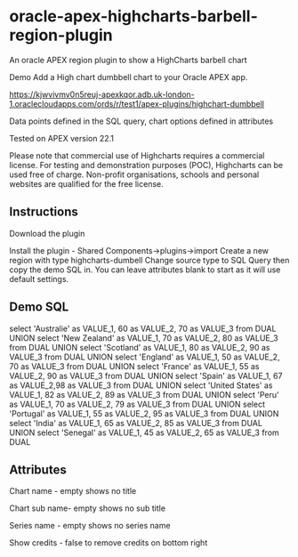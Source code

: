 # oracle-apex-highcharts-barbell-region-plugin
An oracle APEX region plugin to show a HighCharts barbell chart

Demo
Add a High chart dumbbell chart to your Oracle APEX app. 

https://kjwvivmv0n5reuj-apexkqor.adb.uk-london-1.oraclecloudapps.com/ords/r/test1/apex-plugins/highchart-dumbbell

Data points defined in the SQL query, chart options defined in attributes

Tested on APEX version 22.1

Please note that commercial use of Highcharts requires a commercial license. For testing and demonstration purposes (POC), Highcharts can be used free of charge. Non-profit organisations, schools and personal websites are qualified for the free license.

Instructions 
---------------------------------------------------
Download the plugin

Install the plugin - Shared Components->plugins->import
Create a new region with type highcharts-dumbell
Change source type to SQL Query then copy the demo SQL in.
You can leave attributes blank to start as it will use default settings.

Demo SQL
---------------------------------------------------
select 'Australie' as VALUE_1, 60 as VALUE_2, 70 as VALUE_3 from DUAL
UNION
select 'New Zealand' as VALUE_1, 70 as VALUE_2, 80 as VALUE_3 from DUAL
UNION
select 'Scotland' as VALUE_1, 80 as VALUE_2, 90 as VALUE_3 from DUAL
UNION
select 'England' as VALUE_1, 50 as VALUE_2, 70 as VALUE_3 from DUAL
UNION
select 'France' as VALUE_1, 55 as VALUE_2, 90 as VALUE_3 from DUAL
UNION
select 'Spain' as VALUE_1, 67 as VALUE_2,98 as VALUE_3 from DUAL
UNION
select 'United States' as VALUE_1, 82 as VALUE_2, 89 as VALUE_3 from DUAL
UNION
select 'Peru' as VALUE_1, 70 as VALUE_2, 79 as VALUE_3 from DUAL
UNION
select 'Portugal' as VALUE_1, 55 as VALUE_2, 95 as VALUE_3 from DUAL
UNION
select 'India' as VALUE_1, 65 as VALUE_2, 85 as VALUE_3 from DUAL
UNION
select 'Senegal' as VALUE_1, 45 as VALUE_2, 65 as VALUE_3 from DUAL


Attributes
---------------------------------------------------
Chart name - empty shows no title

Chart sub name- empty shows no sub title

Series name - empty shows no series name

Show credits - false to remove credits on bottom right



